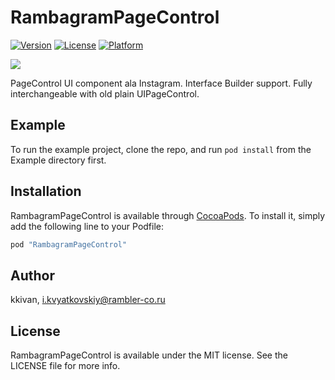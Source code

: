 # RambagramPageControl

[![Version](https://img.shields.io/cocoapods/v/RambagramPageControl.svg?style=flat)](http://cocoapods.org/pods/RambagramPageControl)
[![License](https://img.shields.io/cocoapods/l/RambagramPageControl.svg?style=flat)](http://cocoapods.org/pods/RambagramPageControl)
[![Platform](https://img.shields.io/cocoapods/p/RambagramPageControl.svg?style=flat)](http://cocoapods.org/pods/RambagramPageControl)

![](demo.gif)

PageControl UI component ala Instagram. Interface Builder support. Fully interchangeable with old plain UIPageControl.

## Example

To run the example project, clone the repo, and run `pod install` from the Example directory first.

## Installation

RambagramPageControl is available through [CocoaPods](http://cocoapods.org). To install
it, simply add the following line to your Podfile:

```ruby
pod "RambagramPageControl"
```

## Author

kkivan, i.kvyatkovskiy@rambler-co.ru

## License

RambagramPageControl is available under the MIT license. See the LICENSE file for more info.
